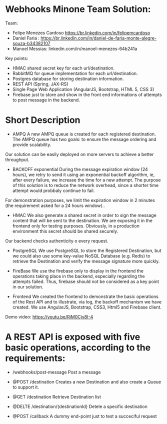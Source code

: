 # Webhooks Minone Team Solution:
Team:
- Felipe Menezes Cardoso https://br.linkedin.com/in/felipemcardoso
- Daniel Faria : https://br.linkedin.com/in/daniel-de-faria-monte-alegre-souza-b34382107
- Manoel Messias: linkedin.com/in/manoel-menezes-64b241a

Key points:
- HMAC shared secret key for each url/destination.
- RabbitMQ for queue implementation for each url/destination.
- Postgres database for storing destination information.
- REST API (Spring, JAX-RS)
- Single Page Web Application (AngularJS, Bootstrap, HTML 5, CSS 3)
- Firebase just to store and show in the front end informations of attempts to post message in the backend.

# Short Description

- AMPQ
A new AMPQ queue is created for each registered destination. The AMPQ queue has two goals: to ensure the message ordering and provide scalability.

Our solution can be easily deployed on more servers to achieve a better throughput.

- BACKOFF exponential
During the message expiration window (24 hours), we retry to send it using an exponential backoff algorithm, ie, after every failure, we increase the time for a new attempt. The purpose of this solution is to reduce the network overhead, since a shorter time attempt would probbaly continue to fail.

For demonstration purposes, we limit the expiration window in 2 minutes (the requirement asked for a 24 hours window)..

- HMAC
We also generate a shared secret in order to sign the message content that will be sent to the destination. We are exposing it in the frontend only for testing purposes. Obviously, in a production environment this secret should be shared securely.

Our backend checks authenticity o every request.

- PostgreSQL
We use PostgreSQL to store the Registered Destination, but we could also use some key-value NoSQL Database (e.g. Redis) to retrieve the Destination and verify the message signature more quickly.

- FireBase
We use the firebase only to display in the frontend the operations taking place in the backend, especially regarding the attempts failed. Thus, firebase should not be considered as a key point in our solution.

- Frontend
We created the frontend to demonstrate the basic operations of the Rest API and to illustrate, via log, the backoff mechanism we have created. We use AngularJS, Bootstrap, CSS3, Html5 and Firebase client.

Demo video: https://youtu.be/RiM0Cjv8I-4

# A REST API is exposed with five basic operations, according to the requirements:

- /webhooks/post-message
Post a message

- @POST /destination
Creates a new Destination and also create a Queue to support it.

- @GET /destination
Retrieve Destination list

- @DELTE /destination/{destinationId}
Detele a specific destination

- @POST /callback
A dummy end-point just to test a succeciful request

